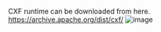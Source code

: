 
CXF runtime can be downloaded from here.
https://archive.apache.org/dist/cxf/
![image](https://user-images.githubusercontent.com/22098113/82026696-12bc9680-96ce-11ea-83ef-6f19c49b7da2.png)

